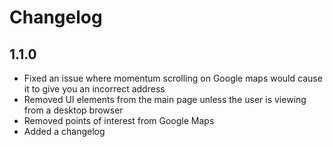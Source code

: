 Changelog
=========

1.1.0
-----

* Fixed an issue where momentum scrolling on Google maps would cause it to give you an incorrect address
* Removed UI elements from the main page unless the user is viewing from a desktop browser
* Removed points of interest from Google Maps
* Added a changelog